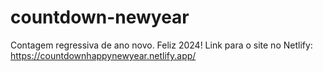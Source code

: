 # countdown-newyear
Contagem regressiva de ano novo. Feliz 2024!
Link para o site no Netlify: https://countdownhappynewyear.netlify.app/
